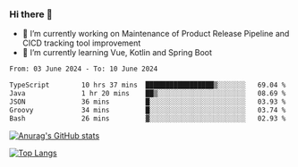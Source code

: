 ### Hi there 👋

- 🔭 I’m currently working on Maintenance of Product Release Pipeline and CICD tracking tool improvement
- 🌱 I’m currently learning Vue, Kotlin and Spring Boot

<!--START_SECTION:waka-->

```txt
From: 03 June 2024 - To: 10 June 2024

TypeScript        10 hrs 37 mins  █████████████████▒░░░░░░░   69.04 %
Java              1 hr 20 mins    ██▒░░░░░░░░░░░░░░░░░░░░░░   08.69 %
JSON              36 mins         █░░░░░░░░░░░░░░░░░░░░░░░░   03.93 %
Groovy            34 mins         █░░░░░░░░░░░░░░░░░░░░░░░░   03.74 %
Bash              26 mins         ▓░░░░░░░░░░░░░░░░░░░░░░░░   02.93 %
```

<!--END_SECTION:waka-->

[![Anurag's GitHub stats](https://github-readme-stats.vercel.app/api?username=yunhao981&show_icons=true&theme=solarized-dark)](https://github.com/anuraghazra/github-readme-stats)

[![Top Langs](https://github-readme-stats.vercel.app/api/top-langs/?username=yunhao981&theme=solarized-dark&layout=compact)](https://github.com/anuraghazra/github-readme-stats)

<!--
**yunhao981/yunhao981** is a ✨ _special_ ✨ repository because its `README.md` (this file) appears on your GitHub profile.

Here are some ideas to get you started:

- 🔭 I’m currently working on Maintenance of Release Pipeline and CICD tracking tool improvement
- 🌱 I’m currently learning Vue, Kotlin and Spring Boot
- 👯 I’m looking to collaborate on ...
- 🤔 I’m looking for help with ...
- 💬 Ask me about ...
- 📫 How to reach me: ...
- 😄 Pronouns: ...
- ⚡ Fun fact: ...
-->


